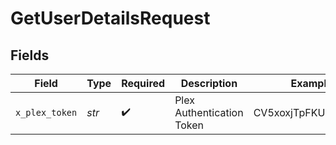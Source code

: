 # GetUserDetailsRequest


## Fields

| Field                     | Type                      | Required                  | Description               | Example                   |
| ------------------------- | ------------------------- | ------------------------- | ------------------------- | ------------------------- |
| `x_plex_token`            | *str*                     | :heavy_check_mark:        | Plex Authentication Token | CV5xoxjTpFKUzBTShsaf      |